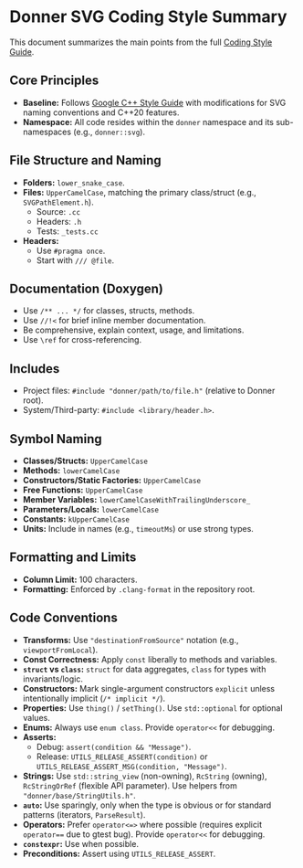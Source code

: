 # Donner SVG Coding Style Summary

This document summarizes the main points from the full [Coding Style Guide](../../docs/coding_style.md).

## Core Principles

*   **Baseline:** Follows [Google C++ Style Guide](https://google.github.io/styleguide/cppguide.html) with modifications for SVG naming conventions and C++20 features.
*   **Namespace:** All code resides within the `donner` namespace and its sub-namespaces (e.g., `donner::svg`).

## File Structure and Naming

*   **Folders:** `lower_snake_case`.
*   **Files:** `UpperCamelCase`, matching the primary class/struct (e.g., `SVGPathElement.h`).
    *   Source: `.cc`
    *   Headers: `.h`
    *   Tests: `_tests.cc`
*   **Headers:**
    *   Use `#pragma once`.
    *   Start with `/// @file`.

## Documentation (Doxygen)

*   Use `/** ... */` for classes, structs, methods.
*   Use `//!<` for brief inline member documentation.
*   Be comprehensive, explain context, usage, and limitations.
*   Use `\ref` for cross-referencing.

## Includes

*   Project files: `#include "donner/path/to/file.h"` (relative to Donner root).
*   System/Third-party: `#include <library/header.h>`.

## Symbol Naming

*   **Classes/Structs:** `UpperCamelCase`
*   **Methods:** `lowerCamelCase`
*   **Constructors/Static Factories:** `UpperCamelCase`
*   **Free Functions:** `UpperCamelCase`
*   **Member Variables:** `lowerCamelCaseWithTrailingUnderscore_`
*   **Parameters/Locals:** `lowerCamelCase`
*   **Constants:** `kUpperCamelCase`
*   **Units:** Include in names (e.g., `timeoutMs`) or use strong types.

## Formatting and Limits

*   **Column Limit:** 100 characters.
*   **Formatting:** Enforced by `.clang-format` in the repository root.

## Code Conventions

*   **Transforms:** Use `"destinationFromSource"` notation (e.g., `viewportFromLocal`).
*   **Const Correctness:** Apply `const` liberally to methods and variables.
*   **`struct` vs `class`:** `struct` for data aggregates, `class` for types with invariants/logic.
*   **Constructors:** Mark single-argument constructors `explicit` unless intentionally implicit (`/* implicit */`).
*   **Properties:** Use `thing()` / `setThing()`. Use `std::optional` for optional values.
*   **Enums:** Always use `enum class`. Provide `operator<<` for debugging.
*   **Asserts:**
    *   Debug: `assert(condition && "Message")`.
    *   Release: `UTILS_RELEASE_ASSERT(condition)` or `UTILS_RELEASE_ASSERT_MSG(condition, "Message")`.
*   **Strings:** Use `std::string_view` (non-owning), `RcString` (owning), `RcStringOrRef` (flexible API parameter). Use helpers from `"donner/base/StringUtils.h"`.
*   **`auto`:** Use sparingly, only when the type is obvious or for standard patterns (iterators, `ParseResult`).
*   **Operators:** Prefer `operator<=>` where possible (requires explicit `operator==` due to gtest bug). Provide `operator<<` for debugging.
*   **`constexpr`:** Use when possible.
*   **Preconditions:** Assert using `UTILS_RELEASE_ASSERT`.
